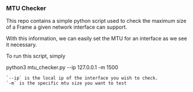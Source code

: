 ### MTU Checker

This repo contains a simple python script used to check the maximum size of a
Frame a given network interface can support.

With this information, we can easily set the MTU for an interface as we see it
necessary.

To run this script, simply

python3 mtu_checker.py --ip 127.0.0.1 -m 1500

    `--ip` is the local ip of the interface you wish to check.
    `-m` is the specific mtu size you want to test